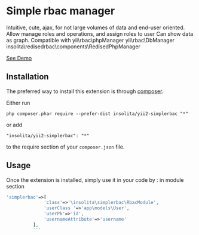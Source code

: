 Simple rbac manager
===================
Intuitive, cute, ajax, for not large volumes of data and end-user oriented.
Allow manage roles and operations, and assign roles to user
Can show data as graph.
Compatible with yii\rbac\phpManager yii\rbac\DbManager insolita\redisedrbac\components\RedisedPhpManager

[See Demo](http://yii2redis-insolita1.c9.io/ru/simplerbac/default/index.html)

Installation
------------

The preferred way to install this extension is through [composer](http://getcomposer.org/download/).

Either run

```
php composer.phar require --prefer-dist insolita/yii2-simplerbac "*"
```

or add

```
"insolita/yii2-simplerbac": "*"
```

to the require section of your `composer.json` file.


Usage
-----

Once the extension is installed, simply use it in your code by  :
in module section

```php
'simplerbac'=>[
              'class'=>'\insolita\simplerbac\RbacModule',
              'userClass '=>'app\models\User',
              'userPk'=>'id',
              'usernameAttribute'=>'username'
          ],
          ```
